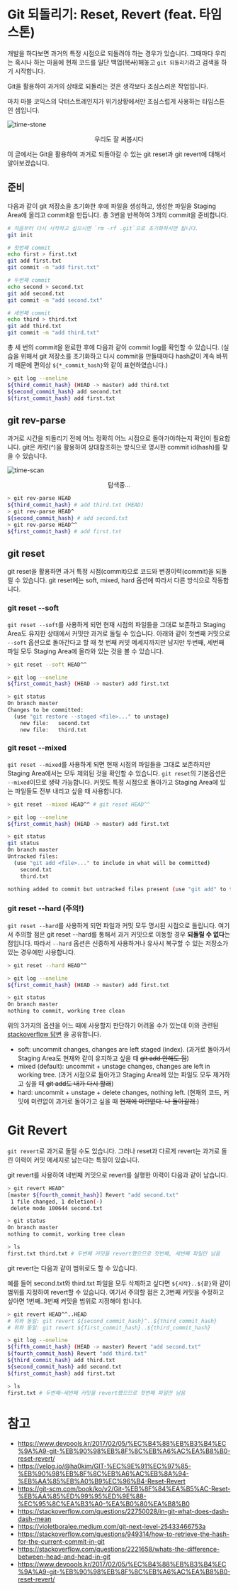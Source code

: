 # Git 되돌리기: Reset, Revert (feat. 타임스톤)

개발을 하다보면 과거의 특정 시점으로 되돌려야 하는 경우가 있습니다. 그때마다 우리는 혹시나 하는 마음에 현재 코드를 일단 백업(~~복사~~)해놓고 `git 되돌리기`라고 검색을 하기 시작합니다.

Git을 활용하여 과거의 상태로 되돌리는 것은 생각보다 조심스러운 작업입니다.

마치 마블 코믹스의 닥터스트레인지가 위기상황에서만 조심스럽게 사용하는 타임스톤인 셈입니다.

![time-stone](./images/time-stone.jpeg)
<center>우리도 잘 써봅시다</center>

이 글에서는 Git을 활용하여 과거로 되돌아갈 수 있는 git reset과 git revert에 대해서 알아보겠습니다.

## 준비
다음과 같이 git 저장소을 초기화한 후에 파일을 생성하고, 생성한 파일을 Staging Area에 올리고 commit을 만듭니다.
총 3번을 반복하여 3개의 commit을 준비합니다.

```bash
# 처음부터 다시 시작하고 싶으시면 `rm -rf .git`으로 초기화하시면 됩니다. 
git init

# 첫번째 commit
echo first > first.txt
git add first.txt
git commit -m "add first.txt"

# 두번째 commit
echo second > second.txt
git add second.txt
git commit -m "add second.txt"

# 세번째 commit
echo third > third.txt
git add third.txt
git commit -m "add third.txt"
```

총 세 번의 commit을 완료한 후에 다음과 같이 commit log를 확인할 수 있습니다.
(실습을 위해서 git 저장소를 초기화하고 다시 commit을 만들때마다 hash값이 계속 바뀌기 때문에 편의상 `${*_commit_hash}`와 같이 표현하였습니다.)
```bash
> git log --oneline
${third_commit_hash} (HEAD -> master) add third.txt
${second_commit_hash} add second.txt
${first_commit_hash} add first.txt
```

## git rev-parse
과거로 시간을 되돌리기 전에 어느 정확히 어느 시점으로 돌아가야하는지 확인이 필요합니다. 
git은 캐럿(^)을 활용하여 상대참조하는 방식으로 명시한 commit id(hash)를 찾을 수 있습니다.

![time-scan](./images/time-scan.jpeg)
<center>탐색중...</center>

```bash
> git rev-parse HEAD
${third_commit_hash} # add third.txt (HEAD)
> git rev-parse HEAD^
${second_commit_hash} # add second.txt
> git rev-parse HEAD^^
${first_commit_hash} # add first.txt
```

## git reset
git reset을 활용하면 과거 특정 시점(commit)으로 코드와 변경이력(commit)을 되돌릴 수 있습니다. git reset에는 soft, mixed, hard 옵션에 따라서 다른 방식으로 작동합니다.

### git reset --soft
`git reset --soft`를 사용하게 되면 현재 시점의 파일들을 그대로 보존하고 Staging Area도 유지한 상태에서 커밋만 과거로 돌릴 수 있습니다. 아래와 같이 첫번째 커밋으로 `--soft` 옵션으로 돌아간다고 할 때 첫 번째 커밋 메세지까지만 남지만 두번째, 세번째 파일 모두 Staging Area에 올라와 있는 것을 볼 수 있습니다.
```bash
> git reset --soft HEAD^^

> git log --oneline
${first_commit_hash} (HEAD -> master) add first.txt

> git status
On branch master
Changes to be committed:
  (use "git restore --staged <file>..." to unstage)
	new file:   second.txt
	new file:   third.txt
```

### git reset --mixed
`git reset --mixed`를 사용하게 되면 현재 시점의 파일들을 그대로 보존하지만 Staging Area에서는 모두 제외된 것을 확인할 수 있습니다. `git reset`의 기본옵션은 `--mixed`이므로 생략 가능합니다. 커밋도 특정 시점으로 돌아가고 Staging Area에 있는 파일들도 전부 내리고 싶을 때 사용합니다.
```bash
> git reset --mixed HEAD^^ # git reset HEAD^^

> git log --oneline
${first_commit_hash} (HEAD -> master) add first.txt

> git status
git status
On branch master
Untracked files:
  (use "git add <file>..." to include in what will be committed)
	second.txt
	third.txt

nothing added to commit but untracked files present (use "git add" to track)
```

### git reset --hard (주의!)
`git reset --hard`를 사용하게 되면 파일과 커밋 모두 명시된 시점으로 돌립니다. 여기서 주의할 점은 git reset --hard를 통해서 과거 커밋으로 이동할 경우 **되돌릴 수 없다**는 점입니다. 따라서 `--hard` 옵션은 신중하게 사용하거나 유사시 복구할 수 있는 저장소가 있는 경우에만 사용합니다. 
```bash
> git reset --hard HEAD^^ 

> git log --oneline
${first_commit_hash} (HEAD -> master) add first.txt

> git status
On branch master
nothing to commit, working tree clean
```

위의 3가지의 옵션을 어느 때에 사용할지 판단하기 어려울 수가 있는데 이와 관련된 [stackoverflow 답변](https://stackoverflow.com/a/50022436) 을 공유합니다.  
- soft: uncommit changes, changes are left staged (index). (과거로 돌아가서 Staging Area도 현재와 같이 유지하고 싶을 때 ~~git add 안해도 됨~~)
- mixed (default): uncommit + unstage changes, changes are left in working tree. (과거 시점으로 돌아가고 Staging Area에 있는 파일도 모두 제거하고 싶을 때 ~~git add도 내가 다시 할래~~)
- hard: uncommit + unstage + delete changes, nothing left. (현재의 코드, 커밋에 미련없이 과거로 돌아가고 싶을 때 ~~현재에 미련없다. 나 돌아갈래.~~)


# Git Revert
`git revert`로 과거로 돌릴 수도 있습니다. 그러나 reset과 다르게 revert는  과거로 돌린 이력이 커밋 메세지로 남는다는 특징이 있습니다.

git revert를 사용하여 네번째 커밋으로 revert를 실행한 이력이 다음과 같이 남습니다.

```bash
> git revert HEAD^
[master ${fourth_commit_hash}] Revert "add second.txt"
 1 file changed, 1 deletion(-)
 delete mode 100644 second.txt

> git status
On branch master
nothing to commit, working tree clean

> ls
first.txt third.txt # 두번째 커밋을 revert했으므로 첫번째, 세번째 파일만 남음
```

git revert는 다음과 같이 범위로도 할 수 있습니다.

예를 들어 second.txt와 third.txt 파일을 모두 삭제하고 싶다면 `${시작}..${끝}`와 같이 범위를 지정하여 revert할 수 있습니다. 여기서 주의할 점은 2,3번째 커밋을 수정하고 싶아면 1번째..3번째 커밋을 범위로 지정해야 합니다.
```bash
> git revert HEAD^^..HEAD
# 위와 동일: git revert ${second_commit_hash}^..${third_commit_hash}
# 위와 동일: git revert ${first_commit_hash}..${third_commit_hash}

> git log --oneline
${fifth_commit_hash} (HEAD -> master) Revert "add second.txt"
${fourth_commit_hash} Revert "add third.txt"
${third_commit_hash} add third.txt
${second_commit_hash} add second.txt
${first_commit_hash} add first.txt

> ls
first.txt # 두번째~세번째 커밋을 revert했으므로 첫번째 파일만 남음
```

# 참고
- https://www.devpools.kr/2017/02/05/%EC%B4%88%EB%B3%B4%EC%9A%A9-git-%EB%90%98%EB%8F%8C%EB%A6%AC%EA%B8%B0-reset-revert/
- https://velog.io/@ha0kim/GIT-%EC%9E%91%EC%97%85-%EB%90%98%EB%8F%8C%EB%A6%AC%EB%8A%94-%EB%AA%85%EB%A0%B9%EC%96%B4-Reset-Revert
- https://git-scm.com/book/ko/v2/Git-%EB%8F%84%EA%B5%AC-Reset-%EB%AA%85%ED%99%95%ED%9E%88-%EC%95%8C%EA%B3%A0-%EA%B0%80%EA%B8%B0
- https://stackoverflow.com/questions/22750028/in-git-what-does-dash-dash-mean
- https://violetboralee.medium.com/git-next-level-25433466753a
- https://stackoverflow.com/questions/949314/how-to-retrieve-the-hash-for-the-current-commit-in-git
- https://stackoverflow.com/questions/2221658/whats-the-difference-between-head-and-head-in-git
- https://www.devpools.kr/2017/02/05/%EC%B4%88%EB%B3%B4%EC%9A%A9-git-%EB%90%98%EB%8F%8C%EB%A6%AC%EA%B8%B0-reset-revert/